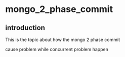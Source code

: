 # mongo_2_phase_commit

## introduction

This is the topic about how the mongo 2 phase commit

cause problem while concurrent problem happen
